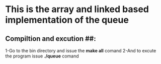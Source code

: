 
# This is the array and linked based implementation of the queue

## Compiltion and excution ##:

1-Go to the bin directory and issue the **make all** comand
2-And to excute the program issue **./queue** comand
